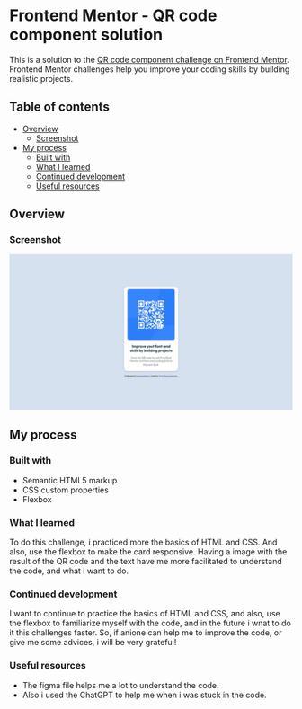 # Frontend Mentor - QR code component solution

This is a solution to the [QR code component challenge on Frontend Mentor](https://www.frontendmentor.io/challenges/qr-code-component-iux_sIO_H). Frontend Mentor challenges help you improve your coding skills by building realistic projects. 

## Table of contents

- [Overview](#overview)
  - [Screenshot](#screenshot)
- [My process](#my-process)
  - [Built with](#built-with)
  - [What I learned](#what-i-learned)
  - [Continued development](#continued-development)
  - [Useful resources](#useful-resources)

## Overview

### Screenshot

![](./design/desktop-design.jpg)

## My process

### Built with

- Semantic HTML5 markup
- CSS custom properties
- Flexbox

### What I learned

To do this challenge, i practiced more the basics of HTML and CSS. And also, use the flexbox to make the card responsive. Having a image with the result of the QR code and the text have me more facilitated to understand the code, and what i want to do.

### Continued development

I want to continue to practice the basics of HTML and CSS, and also, use the flexbox to familiarize myself with the code, and in the future i wnat to do it this challenges faster. So, if anione can help me to improve the code, or give me some advices, i will be very grateful!

### Useful resources

- The figma file helps me a lot to understand the code.
- Also i used the ChatGPT to help me when i was stuck in the code.